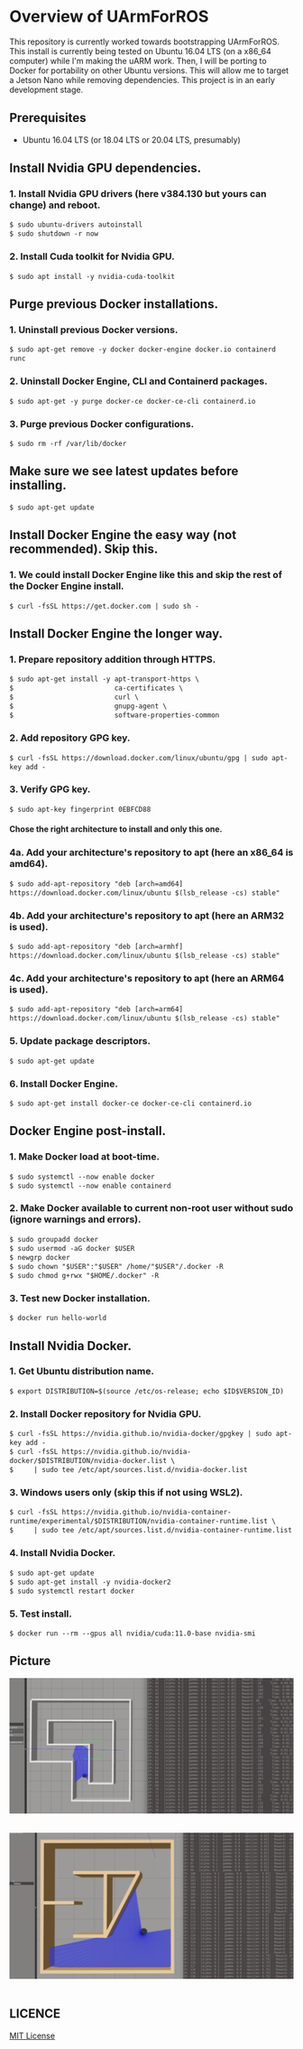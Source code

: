 # Overview of UArmForROS
This repository is currently worked towards bootstrapping UArmForROS. This install is currently being tested on Ubuntu 16.04 LTS (on a x86_64 computer) while I'm making the uARM work. Then, I will be porting to Docker for portability on other Ubuntu versions. This will allow me to target a Jetson Nano while removing dependencies. This project is in an early development stage.

## Prerequisites
- Ubuntu 16.04 LTS (or 18.04 LTS or 20.04 LTS, presumably)

## Install Nvidia GPU dependencies.

### 1. Install Nvidia GPU drivers (here v384.130 but yours can change) and reboot.
    $ sudo ubuntu-drivers autoinstall
    $ sudo shutdown -r now

### 2. Install Cuda toolkit for Nvidia GPU.
    $ sudo apt install -y nvidia-cuda-toolkit

## Purge previous Docker installations.

### 1. Uninstall previous Docker versions.
    $ sudo apt-get remove -y docker docker-engine docker.io containerd runc

### 2. Uninstall Docker Engine, CLI and Containerd packages.
    $ sudo apt-get -y purge docker-ce docker-ce-cli containerd.io

### 3. Purge previous Docker configurations.
    $ sudo rm -rf /var/lib/docker

## Make sure we see latest updates before installing.
    $ sudo apt-get update

## Install Docker Engine the easy way (not recommended). Skip this.

### 1. We could install Docker Engine like this and skip the rest of the Docker Engine install.
    $ curl -fsSL https://get.docker.com | sudo sh -

## Install Docker Engine the longer way.

### 1. Prepare repository addition through HTTPS.
    $ sudo apt-get install -y apt-transport-https \
    $                         ca-certificates \
    $                         curl \
    $                         gnupg-agent \
    $                         software-properties-common

### 2. Add repository GPG key.
    $ curl -fsSL https://download.docker.com/linux/ubuntu/gpg | sudo apt-key add -

### 3. Verify GPG key.
    $ sudo apt-key fingerprint 0EBFCD88

#### Chose the right architecture to install and only this one.

### 4a. Add your architecture's repository to apt (here an x86_64 is amd64).
    $ sudo add-apt-repository "deb [arch=amd64] https://download.docker.com/linux/ubuntu $(lsb_release -cs) stable"

### 4b. Add your architecture's repository to apt (here an ARM32 is used).
    $ sudo add-apt-repository "deb [arch=armhf] https://download.docker.com/linux/ubuntu $(lsb_release -cs) stable"

### 4c. Add your architecture's repository to apt (here an ARM64 is used).
    $ sudo add-apt-repository "deb [arch=arm64] https://download.docker.com/linux/ubuntu $(lsb_release -cs) stable"

### 5. Update package descriptors.
    $ sudo apt-get update

### 6. Install Docker Engine.
    $ sudo apt-get install docker-ce docker-ce-cli containerd.io

## Docker Engine post-install.

### 1. Make Docker load at boot-time.
    $ sudo systemctl --now enable docker
    $ sudo systemctl --now enable containerd

### 2. Make Docker available to current non-root user without sudo (ignore warnings and errors).
    $ sudo groupadd docker
    $ sudo usermod -aG docker $USER
    $ newgrp docker
    $ sudo chown "$USER":"$USER" /home/"$USER"/.docker -R
    $ sudo chmod g+rwx "$HOME/.docker" -R

### 3. Test new Docker installation.
    $ docker run hello-world

## Install Nvidia Docker.

### 1. Get Ubuntu distribution name.
    $ export DISTRIBUTION=$(source /etc/os-release; echo $ID$VERSION_ID)

### 2. Install Docker repository for Nvidia GPU.
    $ curl -fsSL https://nvidia.github.io/nvidia-docker/gpgkey | sudo apt-key add -
    $ curl -fsSL https://nvidia.github.io/nvidia-docker/$DISTRIBUTION/nvidia-docker.list \
    $     | sudo tee /etc/apt/sources.list.d/nvidia-docker.list

### 3. Windows users only (skip this if not using WSL2).
    $ curl -fsSL https://nvidia.github.io/nvidia-container-runtime/experimental/$DISTRIBUTION/nvidia-container-runtime.list \
    $     | sudo tee /etc/apt/sources.list.d/nvidia-container-runtime.list

### 4. Install Nvidia Docker.
    $ sudo apt-get update
    $ sudo apt-get install -y nvidia-docker2
    $ sudo systemctl restart docker

### 5. Test install.
    $ docker run --rm --gpus all nvidia/cuda:11.0-base nvidia-smi

## Picture
<p align="center">
  <img src="https://github.com/abstractguy/gym_gazebo_kinetic/blob/kinetic/imgs/qlearn.png"><br><br>
</p>

<p align="center">
  <img src="https://github.com/abstractguy/gym_gazebo_kinetic/blob/kinetic/imgs/dqn.png"><br><br>
</p>


## LICENCE
[MIT License](https://github.com/abstractguy/gym_gazebo_kinetic/blob/kinetic/LICENSE)

